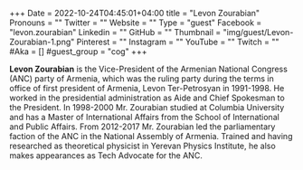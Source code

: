 +++
Date = 2022-10-24T04:45:01+04:00
title = "Levon Zourabian"
Pronouns = ""
Twitter = ""
Website = ""
Type = "guest"
Facebook = "levon.zourabian"
Linkedin = ""
GitHub = ""
Thumbnail = "img/guest/Levon-Zourabian-1.png"
Pinterest = ""
Instagram = ""
YouTube = ""
Twitch = ""
#Aka = []
#guest_group = "cog"
+++


__Levon Zourabian__ is the Vice-President of the Armenian National Congress (ANC) party of Armenia, which was the ruling party during the terms in office of first president of Armenia, Levon Ter-Petrosyan in 1991-1998. He worked in the presidential administration as Aide and Chief Spokesman to the President. In 1998-2000 Mr. Zourabian studied at Columbia University and has a Master of International Affairs from the School of International and Public Affairs. From 2012-2017 Mr. Zourabian led the parliamentary faction of the ANC in the National Assembly of Armenia. Trained and having researched as theoretical physicist in Yerevan Physics Institute, he also makes appearances as Tech Advocate for the ANC.
